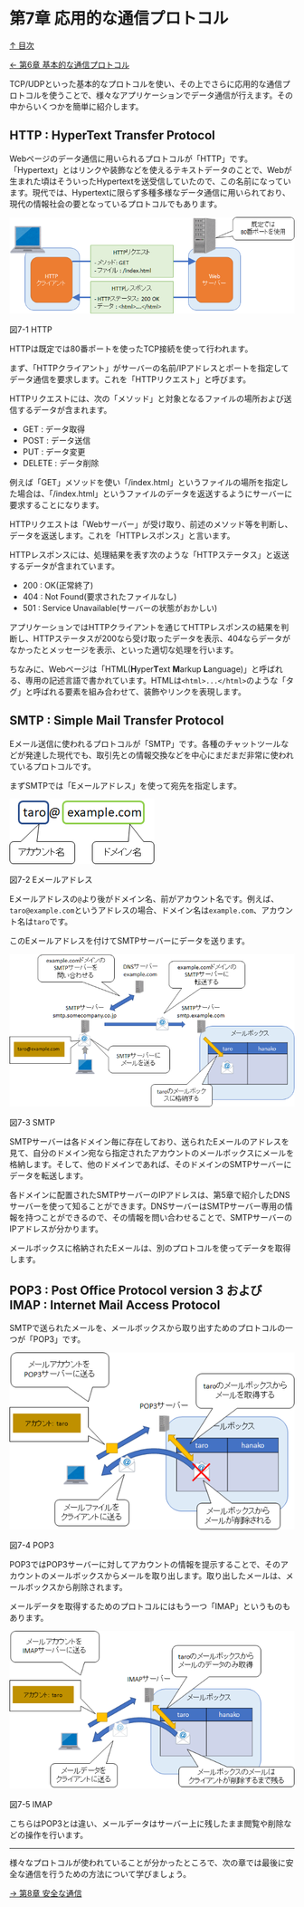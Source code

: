 ﻿第7章 応用的な通信プロトコル
=====

[↑ 目次](README.md "目次")

[← 第6章 基本的な通信プロトコル](06.md "第6章 基本的な通信プロトコル")

TCP/UDPといった基本的なプロトコルを使い、その上でさらに応用的な通信プロトコルを使うことで、様々なアプリケーションでデータ通信が行えます。その中からいくつかを簡単に紹介します。

HTTP : **H**yper**T**ext **T**ransfer **P**rotocol
-----

Webページのデータ通信に用いられるプロトコルが「HTTP」です。「Hypertext」とはリンクや装飾などを使えるテキストデータのことで、Webが生まれた頃はそういったHypertextを送受信していたので、この名前になっています。現代では、Hypertextに限らず多種多様なデータ通信に用いられており、現代の情報社会の要となっているプロトコルでもあります。

![HTTP](images/07-01.png)

図7-1 HTTP

HTTPは既定では80番ポートを使ったTCP接続を使って行われます。

まず、「HTTPクライアント」がサーバーの名前/IPアドレスとポートを指定してデータ通信を要求します。これを「HTTPリクエスト」と呼びます。

HTTPリクエストには、次の「メソッド」と対象となるファイルの場所および送信するデータが含まれます。

- GET : データ取得
- POST : データ送信
- PUT : データ変更
- DELETE : データ削除

例えば「GET」メソッドを使い「/index.html」というファイルの場所を指定した場合は、「/index.html」というファイルのデータを返送するようにサーバーに要求することになります。

HTTPリクエストは「Webサーバー」が受け取り、前述のメソッド等を判断し、データを返送します。これを「HTTPレスポンス」と言います。

HTTPレスポンスには、処理結果を表す次のような「HTTPステータス」と返送するデータが含まれています。

- 200 : OK(正常終了)
- 404 : Not Found(要求されたファイルなし)
- 501 : Service Unavailable(サーバーの状態がおかしい)

アプリケーションではHTTPクライアントを通じてHTTPレスポンスの結果を判断し、HTTPステータスが200なら受け取ったデータを表示、404ならデータがなかったとメッセージを表示、といった適切な処理を行います。

ちなみに、Webページは「HTML(**H**yper**T**ext **M**arkup **L**anguage)」と呼ばれる、専用の記述言語で書かれています。HTMLは`<html>...</html>`のような「タグ」と呼ばれる要素を組み合わせて、装飾やリンクを表現します。


SMTP : **S**imple **M**ail **T**ransfer **P**rotocol
-----

Eメール送信に使われるプロトコルが「SMTP」です。各種のチャットツールなどが発達した現代でも、取引先との情報交換などを中心にまだまだ非常に使われているプロトコルです。

まずSMTPでは「Eメールアドレス」を使って宛先を指定します。

![Eメールアドレス](images/07-02.png)

図7-2 Eメールアドレス

Eメールアドレスの`@`より後がドメイン名、前がアカウント名です。例えば、`taro@example.com`というアドレスの場合、ドメイン名は`example.com`、アカウント名は`taro`です。

このEメールアドレスを付けてSMTPサーバーにデータを送ります。

![SMTP](images/07-03.png)

図7-3 SMTP

SMTPサーバーは各ドメイン毎に存在しており、送られたEメールのアドレスを見て、自分のドメイン宛なら指定されたアカウントのメールボックスにメールを格納します。そして、他のドメインであれば、そのドメインのSMTPサーバーにデータを転送します。

各ドメインに配置されたSMTPサーバーのIPアドレスは、第5章で紹介したDNSサーバーを使って知ることができます。DNSサーバーはSMTPサーバー専用の情報を持つことができるので、その情報を問い合わせることで、SMTPサーバーのIPアドレスが分かります。

メールボックスに格納されたEメールは、別のプロトコルを使ってデータを取得します。


POP3 : **P**ost **O**ffice **P**rotocol version **3** および IMAP : **I**nternet **M**ail **A**ccess **P**rotocol
-----

SMTPで送られたメールを、メールボックスから取り出すためのプロトコルの一つが「POP3」です。

![POP3](images/07-04.png)

図7-4 POP3

POP3ではPOP3サーバーに対してアカウントの情報を提示することで、そのアカウントのメールボックスからメールを取り出します。取り出したメールは、メールボックスから削除されます。

メールデータを取得するためのプロトコルにはもう一つ「IMAP」というものもあります。

![IMAP](images/07-05.png)

図7-5 IMAP

こちらはPOP3とは違い、メールデータはサーバー上に残したまま閲覧や削除などの操作を行います。

- - - - -

様々なプロトコルが使われていることが分かったところで、次の章では最後に安全な通信を行うための方法について学びましょう。

[→ 第8章 安全な通信](08.md "第8章 安全な通信")

